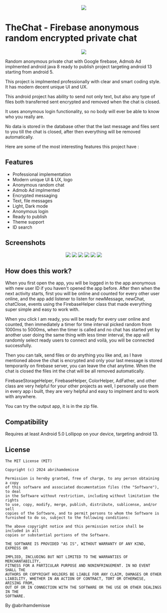 <center>
<img src="output/resource/icon.png" />
</center>

# TheChat - Firebase anonymous random encrypted private chat

<center>
<img src="output/resource/banner.jpg" />
</center>

Random anonymous private chat with Google firebase, Admob Ad implmented android java 8 ready to publish project targeting android 13 starting from android 5. 

This project is implmented professionally with clear and smart coding style. It has modern decent unique UI and UX.

This android project has ability to send not only text, but also any type of files both transferred sent encrypted and removed when the chat is closed. 

It uses anonymous login functionality, so no body will ever be able to know who you really are. 

No data is stored in the database other that the last message and files sent to you till the chat is closed, after then everything will be removed automatically. 

Here are some of the most interesting features this project have : 

## Features

* Professional implementation
* Modern unique UI & UX, logo
* Anonymous random chat
* Admob Ad implmented
* Encrypted messaging
* Text, file messages
* Light, Dark mode
* Anonymous login
* Ready to publish
* Theme support
* ID search

## Screenshots

<center>
<img src="output/resource/screenshot1.png" />
<img src="output/resource/screenshot2.png" />
<img src="output/resource/screenshot3.png" />
<img src="output/resource/screenshot4.png" />
<img src="output/resource/screenshot5.png" />
<img src="output/resource/screenshot6.png" />
</center>

## How does this work?

When you first open the app, you will be logged in to the app anonymous with new user ID if you haven't opened the app before. After then when the next activity starts, first you will be online and counted for every other user online, and the app add listener to listen for newMessage, newChat, chatClose, events using the FirebaseHelper class that made everything super simple and easy to work with.

When you click I am ready, you will be ready for every user online and counted, then immediately a timer for time interval picked random from 1000ms to 5000ms, when the timer is called and no chat has started yet by another user doing the same thing with less timer interval, the app will randomly select ready users to connect and voilà, you will be connected successfully.

Then you can talk, send files or do anything you like and, as I have mentioned above the chat is encrypted and only your last message is stored temporarily on firebase server, you can leave the chat anytime. When the chat is closed the files int the chat will be all removed automatically.

FirebaseStorageHelper, FirebaseHelper, ColorHelper, AdFather, and other class are very helpful for your other projects as well, I personally use them in every app i built, they are very helpful and easy to implment and to work with anywhere.

You can try the output app, it is in the zip file.

## Compatibility

Requires at least Android 5.0 Lollipop on your device, targeting android 13.

## License

```
The MIT License (MIT)

Copyright (c) 2024 abrihamdemisse

Permission is hereby granted, free of charge, to any person obtaining a copy
of this software and associated documentation files (the "Software"), to deal
in the Software without restriction, including without limitation the rights
to use, copy, modify, merge, publish, distribute, sublicense, and/or sell
copies of the Software, and to permit persons to whom the Software is
furnished to do so, subject to the following conditions:

The above copyright notice and this permission notice shall be included in all
copies or substantial portions of the Software.

THE SOFTWARE IS PROVIDED "AS IS", WITHOUT WARRANTY OF ANY KIND, EXPRESS OR

IMPLIED, INCLUDING BUT NOT LIMITED TO THE WARRANTIES OF MERCHANTABILITY,
FITNESS FOR A PARTICULAR PURPOSE AND NONINFRINGEMENT. IN NO EVENT SHALL THE
AUTHORS OR COPYRIGHT HOLDERS BE LIABLE FOR ANY CLAIM, DAMAGES OR OTHER
LIABILITY, WHETHER IN AN ACTION OF CONTRACT, TORT OR OTHERWISE, ARISING FROM,
OUT OF OR IN CONNECTION WITH THE SOFTWARE OR THE USE OR OTHER DEALINGS IN THE
SOFTWARE.
```

By @abrihamdemisse
